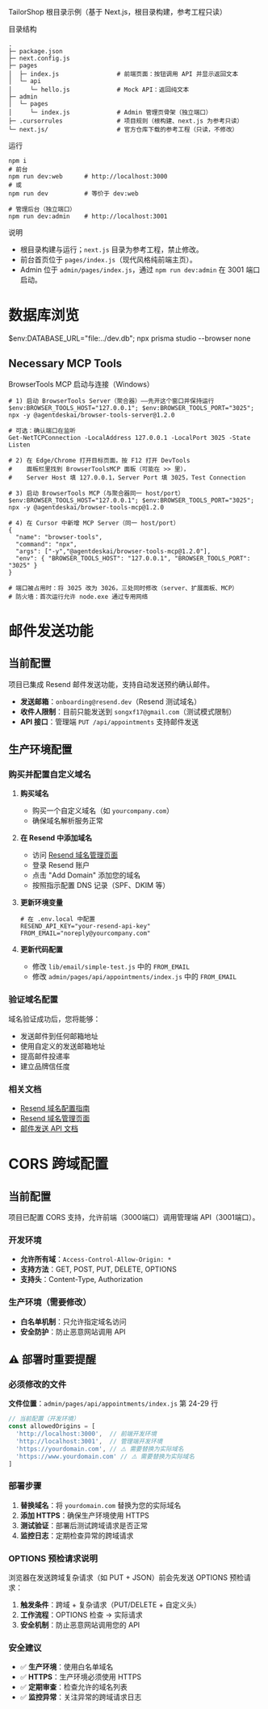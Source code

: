 TailorShop 根目录示例（基于 Next.js，根目录构建，参考工程只读）

目录结构

```
.
├─ package.json
├─ next.config.js
├─ pages
│  ├─ index.js                # 前端页面：按钮调用 API 并显示返回文本
│  └─ api
│     └─ hello.js             # Mock API：返回纯文本
├─ admin
│  └─ pages
│     └─ index.js             # Admin 管理页骨架（独立端口）
├─ .cursorrules               # 项目规则（根构建、next.js 为参考只读）
└─ next.js/                   # 官方仓库下载的参考工程（只读，不修改）
```

运行

```
npm i
# 前台
npm run dev:web      # http://localhost:3000
# 或
npm run dev          # 等价于 dev:web

# 管理后台（独立端口）
npm run dev:admin    # http://localhost:3001
```

说明

- 根目录构建与运行；`next.js` 目录为参考工程，禁止修改。
- 前台首页位于 `pages/index.js`（现代风格纯前端主页）。
- Admin 位于 `admin/pages/index.js`，通过 `npm run dev:admin` 在 3001 端口启动。


# 数据库浏览
$env:DATABASE_URL="file:../dev.db"; npx prisma studio --browser none

Necessary MCP Tools
- 
BrowserTools MCP 启动与连接（Windows）

```
# 1) 启动 BrowserTools Server（聚合器）——先开这个窗口并保持运行
$env:BROWSER_TOOLS_HOST="127.0.0.1"; $env:BROWSER_TOOLS_PORT="3025"; npx -y @agentdeskai/browser-tools-server@1.2.0

# 可选：确认端口在监听
Get-NetTCPConnection -LocalAddress 127.0.0.1 -LocalPort 3025 -State Listen

# 2) 在 Edge/Chrome 打开目标页面，按 F12 打开 DevTools
#    面板栏里找到 BrowserToolsMCP 面板（可能在 >> 里），
#    Server Host 填 127.0.0.1，Server Port 填 3025，Test Connection

# 3) 启动 BrowserTools MCP（与聚合器同一 host/port）
$env:BROWSER_TOOLS_HOST="127.0.0.1"; $env:BROWSER_TOOLS_PORT="3025"; npx -y @agentdeskai/browser-tools-mcp@1.2.0

# 4) 在 Cursor 中新增 MCP Server（同一 host/port）
{
  "name": "browser-tools",
  "command": "npx",
  "args": ["-y","@agentdeskai/browser-tools-mcp@1.2.0"],
  "env": { "BROWSER_TOOLS_HOST": "127.0.0.1", "BROWSER_TOOLS_PORT": "3025" }
}

# 端口被占用时：将 3025 改为 3026，三处同时修改（server、扩展面板、MCP）
# 防火墙：首次运行允许 node.exe 通过专用网络
```

# 邮件发送功能

## 当前配置

项目已集成 Resend 邮件发送功能，支持自动发送预约确认邮件。

- **发送邮箱**：`onboarding@resend.dev`（Resend 测试域名）
- **收件人限制**：目前只能发送到 `songxf17@gmail.com`（测试模式限制）
- **API 接口**：管理端 `PUT /api/appointments` 支持邮件发送


## 生产环境配置

### 购买并配置自定义域名

1. **购买域名**
   - 购买一个自定义域名（如 `yourcompany.com`）
   - 确保域名解析服务正常

2. **在 Resend 中添加域名**
   - 访问 [Resend 域名管理页面](https://resend.com/domains/add)
   - 登录 Resend 账户
   - 点击 "Add Domain" 添加您的域名
   - 按照指示配置 DNS 记录（SPF、DKIM 等）

3. **更新环境变量**
   ```env
   # 在 .env.local 中配置
   RESEND_API_KEY="your-resend-api-key"
   FROM_EMAIL="noreply@yourcompany.com"
   ```

4. **更新代码配置**
   - 修改 `lib/email/simple-test.js` 中的 `FROM_EMAIL`
   - 修改 `admin/pages/api/appointments/index.js` 中的 `FROM_EMAIL`

### 验证域名配置

域名验证成功后，您将能够：
- 发送邮件到任何邮箱地址
- 使用自定义的发送邮箱地址
- 提高邮件投递率
- 建立品牌信任度

### 相关文档

- [Resend 域名配置指南](https://resend.com/docs/domains/introduction)
- [Resend 域名管理页面](https://resend.com/domains/add)
- [邮件发送 API 文档](./EMAIL_SETUP.md)

# CORS 跨域配置

## 当前配置

项目已配置 CORS 支持，允许前端（3000端口）调用管理端 API（3001端口）。

### 开发环境
- **允许所有域**：`Access-Control-Allow-Origin: *`
- **支持方法**：GET, POST, PUT, DELETE, OPTIONS
- **支持头**：Content-Type, Authorization

### 生产环境（需要修改）
- **白名单机制**：只允许指定域名访问
- **安全防护**：防止恶意网站调用 API

## ⚠️ 部署时重要提醒

### 必须修改的文件
**文件位置**：`admin/pages/api/appointments/index.js` 第 24-29 行

```javascript
// 当前配置（开发环境）
const allowedOrigins = [
  'http://localhost:3000',  // 前端开发环境
  'http://localhost:3001',  // 管理端开发环境
  'https://yourdomain.com', // ⚠️ 需要替换为实际域名
  'https://www.yourdomain.com' // ⚠️ 需要替换为实际域名
]
```

### 部署步骤
1. **替换域名**：将 `yourdomain.com` 替换为您的实际域名
2. **添加 HTTPS**：确保生产环境使用 HTTPS
3. **测试验证**：部署后测试跨域请求是否正常
4. **监控日志**：定期检查异常的跨域请求

### OPTIONS 预检请求说明

浏览器在发送跨域复杂请求（如 PUT + JSON）前会先发送 OPTIONS 预检请求：

1. **触发条件**：跨域 + 复杂请求（PUT/DELETE + 自定义头）
2. **工作流程**：OPTIONS 检查 → 实际请求
3. **安全机制**：防止恶意网站调用您的 API

### 安全建议

- ✅ **生产环境**：使用白名单域名
- ✅ **HTTPS**：生产环境必须使用 HTTPS
- ✅ **定期审查**：检查允许的域名列表
- ✅ **监控异常**：关注异常的跨域请求日志